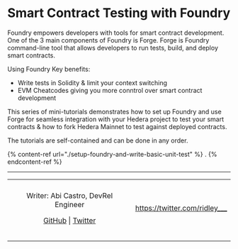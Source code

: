 # Smart Contract Testing with Foundry

Foundry empowers developers with tools for smart contract development. One of the 3 main components of Foundry is Forge. Forge is Foundry command-line tool that allows developers to run tests, build, and deploy smart contracts. 

Using Foundry Key benefits:
* Write tests in Solidity & limit your context switching
* EVM Cheatcodes giving you more conntrol over smart contract development

This series of mini-tutorials demonstrates how to set up Foundry and use Forge for seamless integration with your Hedera project to test your smart contracts & how to fork Hedera Mainnet to test against deployed contracts.

The tutorials are self-contained and can be done in any order.

{% content-ref url="./setup-foundry-and-write-basic-unit-test" %} . {% endcontent-ref %}

***

<table data-card-size="large" data-view="cards"><thead><tr><th align="center"></th><th data-hidden data-card-target data-type="content-ref"></th>
<tr><td align="center"><p>Writer: Abi Castro, DevRel Engineer</p><p><a href="https://github.com/a-ridley">GitHub</a> | <a href="https://twitter.com/ridley___">Twitter</a></p></td><td><a href="https://twitter.com/ridley___">https://twitter.com/ridley___</a></td></tr>
</tbody></table>

***
